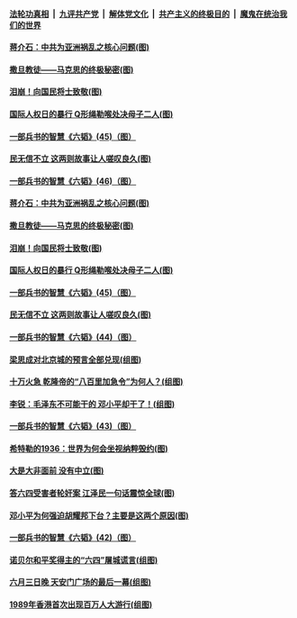 

####  [法轮功真相](../../../../basic/blob/master/README.md?t=06081501) &nbsp;|&nbsp; [九评共产党](../../../../9ping.md/blob/master/README.md?t=06081501) &nbsp;|&nbsp; [解体党文化](../../../../jtdwh.md/blob/master/README.md?t=06081501)  &nbsp;|&nbsp; [共产主义的终极目的](../../../../gczydzjmd.md/blob/master/README.md?t=06081501) &nbsp;|&nbsp; [魔鬼在统治我们的世界](../../../../mgztzwmdsj.md/blob/master/README.md?t=06081501) 

#### [蒋介石：中共为亚洲祸乱之核心问题(图)](../pages/p6/935378.md?t=06081501) 

#### [撒旦教徒——马克思的终极秘密(图)](../pages/p6/935813.md?t=06081501) 

#### [泪崩！向国民将士致敬(图)](../pages/p6/934063.md?t=06081501) 

#### [国际人权日的暴行 Q形绳勒喉处决母子二人(图)](../pages/p6/935183.md?t=06081501) 

#### [一部兵书的智慧《六韬》(45)（图）](../pages/p6/931123.md?t=06081501) 

#### [民无信不立 这两则故事让人嗟叹良久(图)](../pages/p6/934477.md?t=06081501) 

#### [一部兵书的智慧《六韬》(46)（图）](../pages/p6/931125.md?t=06081501) 

#### [蒋介石：中共为亚洲祸乱之核心问题(图)](../pages/p6/935378.md?t=06081501) 

#### [撒旦教徒——马克思的终极秘密(图)](../pages/p6/935813.md?t=06081501) 

#### [泪崩！向国民将士致敬(图)](../pages/p6/934063.md?t=06081501) 

#### [国际人权日的暴行 Q形绳勒喉处决母子二人(图)](../pages/p6/935183.md?t=06081501) 

#### [一部兵书的智慧《六韬》(45)（图）](../pages/p6/931123.md?t=06081501) 

#### [民无信不立 这两则故事让人嗟叹良久(图)](../pages/p6/934477.md?t=06081501) 

#### [一部兵书的智慧《六韬》(44)（图）](../pages/p6/931115.md?t=06081501) 

#### [梁思成对北京城的预言全部兑现(组图)](../pages/p6/934983.md?t=06081501) 

#### [十万火急 乾隆帝的“八百里加急令”为何人？(组图)](../pages/p6/934206.md?t=06081501) 

#### [李锐：毛泽东不可能干的 邓小平却干了！(组图)](../pages/p6/934981.md?t=06081501) 

#### [一部兵书的智慧《六韬》(43)（图）](../pages/p6/931114.md?t=06081501) 

#### [希特勒的1936：世界为何会坐视纳粹毁约(图)](../pages/p6/935217.md?t=06081501) 

#### [大是大非面前 没有中立(图)](../pages/p6/934485.md?t=06081501) 

#### [答六四受害者轮奸案 江泽民一句话震惊全球(图)](../pages/p6/910379.md?t=06081501) 

#### [邓小平为何强迫胡耀邦下台？主要是这两个原因(图)](../pages/p6/935035.md?t=06081501) 

#### [一部兵书的智慧《六韬》(42)（图）](../pages/p6/931113.md?t=06081501) 

#### [诺贝尔和平奖得主的“六四”屠城谎言(组图)](../pages/p6/934150.md?t=06081501) 

#### [六月三日晚 天安门广场的最后一幕(组图)](../pages/p6/934536.md?t=06081501) 

#### [1989年香港首次出现百万人大游行(组图)](../pages/p6/935120.md?t=06081501) 

